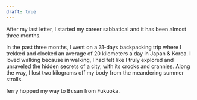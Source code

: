```yaml
---
draft: true
---
```

After my last letter, I started my career sabbatical and it has been almost three months. 

In the past three months, I went on a 31-days backpacking trip where I trekked and clocked an average of 20 kilometers a day in Japan & Korea. I loved walking because in walking, I had felt like I truly explored and unraveled the hidden secrets of a city, with its crooks and crannies. Along the way, I lost two kilograms off my body from the meandering summer strolls. 

ferry hopped my way to Busan from Fukuoka. 